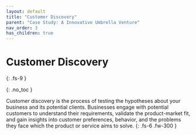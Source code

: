 ```yaml
---
layout: default
title: "Customer Discovery"
parent: "Case Study: A Innovative Umbrella Venture"
nav_order: 3
has_children: true
---
```


# Customer Discovery
{: .fs-9 }

{: .no_toc }


Customer discovery is the process of testing the hypotheses about your business and its 
potential clients. Businesses engage with potential customers to understand their 
requirements, validate the product-market fit, and gain insights into customer 
preferences, behavior, and the problems they face which the product or service aims to 
solve.
{: .fs-6 .fw-300 }
